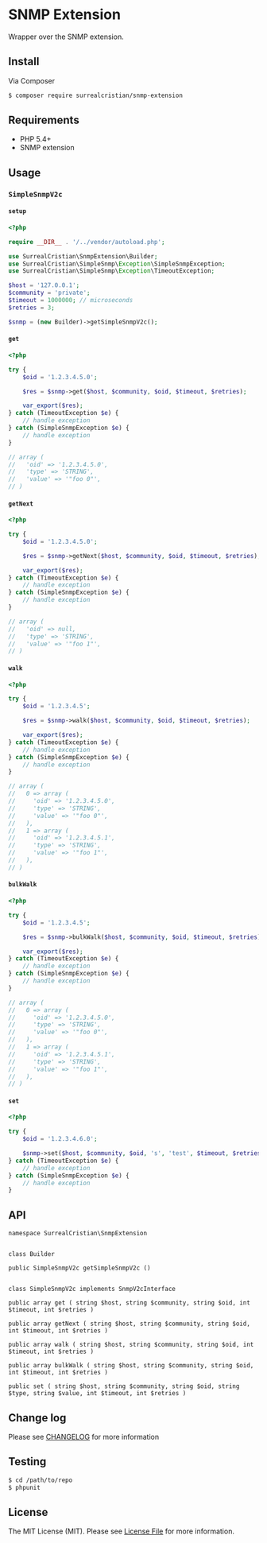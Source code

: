 # SNMP Extension

Wrapper over the SNMP extension.


## Install

Via Composer

``` bash
$ composer require surrealcristian/snmp-extension
```


## Requirements

- PHP 5.4+
- SNMP extension


## Usage


### `SimpleSnmpV2c`

#### `setup`

```php
<?php

require __DIR__ . '/../vendor/autoload.php';

use SurrealCristian\SnmpExtension\Builder;
use SurrealCristian\SimpleSnmp\Exception\SimpleSnmpException;
use SurrealCristian\SimpleSnmp\Exception\TimeoutException;

$host = '127.0.0.1';
$community = 'private';
$timeout = 1000000; // microseconds
$retries = 3;

$snmp = (new Builder)->getSimpleSnmpV2c();
```

#### `get`

```php
<?php

try {
    $oid = '1.2.3.4.5.0';

    $res = $snmp->get($host, $community, $oid, $timeout, $retries);

    var_export($res);
} catch (TimeoutException $e) {
    // handle exception
} catch (SimpleSnmpException $e) {
    // handle exception
}

// array (
//   'oid' => '1.2.3.4.5.0',
//   'type' => 'STRING',
//   'value' => '"foo 0"',
// )
```

#### `getNext`

```php
<?php

try {
    $oid = '1.2.3.4.5.0';

    $res = $snmp->getNext($host, $community, $oid, $timeout, $retries);

    var_export($res);
} catch (TimeoutException $e) {
    // handle exception
} catch (SimpleSnmpException $e) {
    // handle exception
}

// array (
//   'oid' => null,
//   'type' => 'STRING',
//   'value' => '"foo 1"',
// )
```

#### `walk`

```php
<?php

try {
    $oid = '1.2.3.4.5';

    $res = $snmp->walk($host, $community, $oid, $timeout, $retries);

    var_export($res);
} catch (TimeoutException $e) {
    // handle exception
} catch (SimpleSnmpException $e) {
    // handle exception
}

// array (
//   0 => array (
//     'oid' => '1.2.3.4.5.0',
//     'type' => 'STRING',
//     'value' => '"foo 0"',
//   ),
//   1 => array (
//     'oid' => '1.2.3.4.5.1',
//     'type' => 'STRING',
//     'value' => '"foo 1"',
//   ),
// )
```

#### `bulkWalk`

```php
<?php

try {
    $oid = '1.2.3.4.5';

    $res = $snmp->bulkWalk($host, $community, $oid, $timeout, $retries);

    var_export($res);
} catch (TimeoutException $e) {
    // handle exception
} catch (SimpleSnmpException $e) {
    // handle exception
}

// array (
//   0 => array (
//     'oid' => '1.2.3.4.5.0',
//     'type' => 'STRING',
//     'value' => '"foo 0"',
//   ),
//   1 => array (
//     'oid' => '1.2.3.4.5.1',
//     'type' => 'STRING',
//     'value' => '"foo 1"',
//   ),
// )
```

#### `set`

```php
<?php

try {
    $oid = '1.2.3.4.6.0';

    $snmp->set($host, $community, $oid, 's', 'test', $timeout, $retries);
} catch (TimeoutException $e) {
    // handle exception
} catch (SimpleSnmpException $e) {
    // handle exception
}
```


## API

```
namespace SurrealCristian\SnmpExtension


class Builder

public SimpleSnmpV2c getSimpleSnmpV2c ()


class SimpleSnmpV2c implements SnmpV2cInterface

public array get ( string $host, string $community, string $oid, int $timeout, int $retries )

public array getNext ( string $host, string $community, string $oid, int $timeout, int $retries )

public array walk ( string $host, string $community, string $oid, int $timeout, int $retries )

public array bulkWalk ( string $host, string $community, string $oid, int $timeout, int $retries )

public set ( string $host, string $community, string $oid, string $type, string $value, int $timeout, int $retries )
```


## Change log

Please see [CHANGELOG](CHANGELOG.md) for more information


## Testing

```bash
$ cd /path/to/repo
$ phpunit
```


## License

The MIT License (MIT). Please see [License File](LICENSE) for more information.
